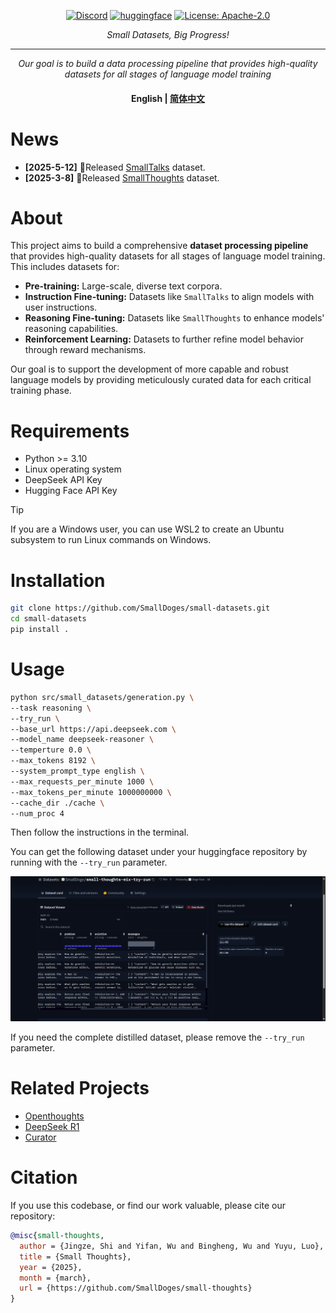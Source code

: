 <div align="center">

[![Discord](https://img.shields.io/badge/Discord-Small%20Doges-7289da?logo=discord&logoColor=white&color=7289da)](https://discord.gg/P2yYH95N)
[![huggingface](https://img.shields.io/badge/%F0%9F%A4%97%20Hugging%20Face-Datasets-FFD21E)](https://huggingface.co/datasets/SmallDoge/SmallThoughts)
[![License: Apache-2.0](https://img.shields.io/badge/License-Apache--2.0-green.svg)](https://opensource.org/licenses/Apache-2.0)

*Small Datasets, Big Progress!*

---

*Our goal is to build a data processing pipeline that provides high-quality datasets for all stages of language model training*

<h4>

English | [简体中文](./README_zh.md)

</h4>

</div>


# News

* **[2025-5-12]** 🎉Released [SmallTalks](https://huggingface.co/datasets/SmallDoge/SmallTalks) dataset.
* **[2025-3-8]** 🎉Released [SmallThoughts](https://huggingface.co/datasets/SmallDoge/SmallThoughts) dataset.


# About

This project aims to build a comprehensive **dataset processing pipeline** that provides high-quality datasets for all stages of language model training. This includes datasets for:

*   **Pre-training:** Large-scale, diverse text corpora.
*   **Instruction Fine-tuning:** Datasets like `SmallTalks` to align models with user instructions.
*   **Reasoning Fine-tuning:** Datasets like `SmallThoughts` to enhance models' reasoning capabilities.
*   **Reinforcement Learning:** Datasets to further refine model behavior through reward mechanisms.

Our goal is to support the development of more capable and robust language models by providing meticulously curated data for each critical training phase.


# Requirements

- Python >= 3.10
- Linux operating system
- DeepSeek API Key
- Hugging Face API Key

> [!TIP]
> If you are a Windows user, you can use WSL2 to create an Ubuntu subsystem to run Linux commands on Windows.


# Installation

```bash
git clone https://github.com/SmallDoges/small-datasets.git
cd small-datasets
pip install .
```


# Usage

```bash
python src/small_datasets/generation.py \
--task reasoning \
--try_run \
--base_url https://api.deepseek.com \
--model_name deepseek-reasoner \
--temperture 0.0 \
--max_tokens 8192 \
--system_prompt_type english \
--max_requests_per_minute 1000 \
--max_tokens_per_minute 1000000000 \
--cache_dir ./cache \
--num_proc 4
```

Then follow the instructions in the terminal.

You can get the following dataset under your huggingface repository by running with the `--try_run` parameter.

![example](./assets/example.png)

If you need the complete distilled dataset, please remove the `--try_run` parameter.


# Related Projects

- [Openthoughts](https://github.com/open-thoughts/open-thoughts)
- [DeepSeek R1](https://huggingface.co/deepseek-ai/DeepSeek-R1)
- [Curator](https://github.com/bespokelabsai/curator)


# Citation

If you use this codebase, or find our work valuable, please cite our repository:

```bibtex
@misc{small-thoughts,
  author = {Jingze, Shi and Yifan, Wu and Bingheng, Wu and Yuyu, Luo},
  title = {Small Thoughts},
  year = {2025},
  month = {march},
  url = {https://github.com/SmallDoges/small-thoughts}
}
```
